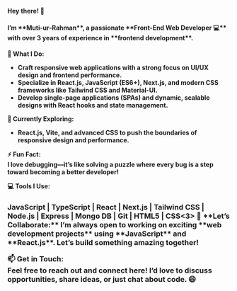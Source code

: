 
**Hey there! 👋**  
<h4>I’m **Muti-ur-Rahman**, a passionate **Front-End Web Developer 💻** with over 3 years of experience in **frontend development**. <h4> 

🌟 **What I Do:**  
- Craft **responsive web applications** with a strong focus on **UI/UX design** and **frontend performance**.  
- Specialize in **React.js, JavaScript (ES6+), Next.js**, and modern **CSS frameworks** like **Tailwind CSS** and **Material-UI**.  
- Develop **single-page applications (SPAs)** and dynamic, scalable designs with **React hooks** and **state management**.  

🌱 **Currently Exploring:**  
- **React.js**, **Vite**, and **advanced CSS** to push the boundaries of responsive design and performance.  

⚡ **Fun Fact:**  
I love debugging—it’s like solving a puzzle where every bug is a step toward becoming a better developer!  

💻 **Tools I Use:**  
<h3> JavaScript | TypeScript | React | Next.js | Tailwind CSS | Node.js | Express | Mongo DB | Git | HTML5 | CSS<3>  
🤝 **Let’s Collaborate:**  
I’m always open to working on exciting **web development projects** using **JavaScript** and **React.js**. Let’s build something amazing together!  


📫 **Get in Touch:**  
Feel free to reach out and connect here! I’d love to discuss opportunities, share ideas, or just chat about code. 😄  
